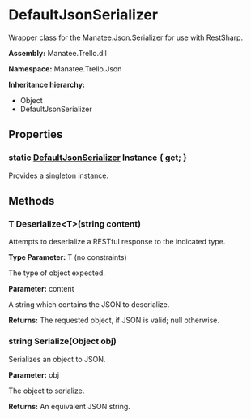 # DefaultJsonSerializer

Wrapper class for the Manatee.Json.Serializer for use with RestSharp.

**Assembly:** Manatee.Trello.dll

**Namespace:** Manatee.Trello.Json

**Inheritance hierarchy:**

- Object
- DefaultJsonSerializer

## Properties

### static [DefaultJsonSerializer](DefaultJsonSerializer#defaultjsonserializer) Instance { get; }

Provides a singleton instance.

## Methods

### T Deserialize&lt;T&gt;(string content)

Attempts to deserialize a RESTful response to the indicated type.

**Type Parameter:** T (no constraints)

The type of object expected.

**Parameter:** content

A string which contains the JSON to deserialize.

**Returns:** The requested object, if JSON is valid; null otherwise.

### string Serialize(Object obj)

Serializes an object to JSON.

**Parameter:** obj

The object to serialize.

**Returns:** An equivalent JSON string.

